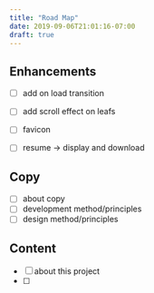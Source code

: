 ```yaml
---
title: "Road Map"
date: 2019-09-06T21:01:16-07:00
draft: true
---
```



## Enhancements

- [ ] add on load transition 
- [ ] add scroll effect on leafs
- [ ] favicon
- [ ] resume -> display and download
  

## Copy

- [ ] about copy 
- [ ] development method/principles
- [ ] design method/principles 

## Content

- [ ] about this project 
- [ ] 